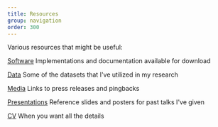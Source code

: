 ```yaml
---
title: Resources
group: navigation
order: 300
---
```

Various resources that might be useful:

[Software](/software/)
Implementations and documentation available for download

[Data](/datasets/)
Some of the datasets that I've utilized in my research

[Media](/media/)
Links to press releases and pingbacks

[Presentations](/talks/)
Reference slides and posters for past talks I've given

<!--
[Courses](/courses/)
Materials for teaching I've prepared
-->
[CV](/cv/)
When you want all the details
